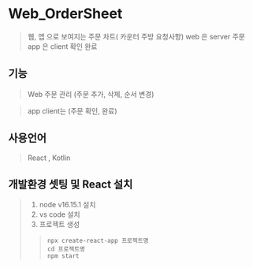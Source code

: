# Web_OrderSheet
>  웹, 앱 으로 보여지는 주문 차트( 카운터 주방 요청사항) 
> web 은 server 주문
> app 은 client 확인 완료

## 기능
> Web 주문 관리 (주문 추가, 삭제, 순서 변경)

> app client는 (주문 확인, 완료)

## 사용언어
> React , Kotlin

## 개발환경 셋팅 및 React 설치 
> 1. node v16.15.1 설치  
> 2. vs code 설치  
> 3. 프로젝트 생성
>> ``` npx create-react-app 프로젝트명 ```  
>> ``` cd 프로젝트명 ```  
>> ``` npm start ```
